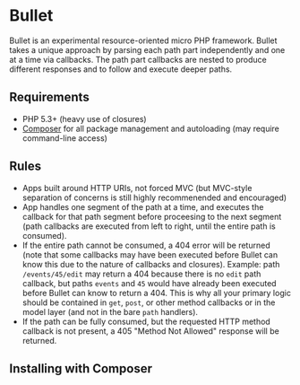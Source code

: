 Bullet
======

Bullet is an experimental resource-oriented micro PHP framework. Bullet
takes a unique approach by parsing each path part independently and one
at a time via callbacks. The path part callbacks are nested to produce
different responses and to follow and execute deeper paths.

Requirements
------------

 * PHP 5.3+ (heavy use of closures)
 * [Composer](http://getcomposer.org) for all package management and
   autoloading (may require command-line access)

Rules 
-----

 * Apps built around HTTP URIs, not forced MVC (but MVC-style separation
   of concerns is still highly recommenended and encouraged)
 * App handles one segment of the path at a time, and executes the
   callback for that path segment before proceesing to the next segment 
   (path callbacks are executed from left to right, until the entire path
   is consumed).
 * If the entire path cannot be consumed, a 404 error will be returned
   (note that some callbacks may have been executed before Bullet can
   know this due to the nature of callbacks and closures). Example: path
   `/events/45/edit` may return a 404 because there is no `edit` path
   callback, but paths `events` and `45` would have already been executed
   before Bullet can know to return a 404. This is why all your primary
   logic should be contained in `get`, `post`, or other method callbacks
   or in the model layer (and not in the bare `path` handlers).
 * If the path can be fully consumed, but the requested HTTP method
   callback is not present, a 405 "Method Not Allowed" response will be
   returned.

Installing with Composer
-----
Use the [basic usage guide](http://getcomposer.org/doc/01-basic-usage.md),
or follow the steps below:

Setup your `composer.json` file at the root of your project
```
{
    "require": {
        "vlucas/bullet": "*"
    }
}
```

Install Composer
```
curl -s http://getcomposer.org/installer | php
```

Install Dependencies (will download Bullet)
```
php composer.phar install
```

Create `index.php` (use the minimal example below to get started)
```
<?php
require __DIR__ . '/vendor/autoload.php';

// Your App
$app = new Bullet\App();
$app->path('/', function($request) {
    return "Hello World!";
});

// Run the app! (takes $method, $url or Bullet\Request object)
echo $app->run(new Bullet\Request());
```

Use an `.htaccess` file for mod_rewrite (if you're using Apache)
```
<IfModule mod_rewrite.c>
  RewriteEngine On

  # Reroute any incoming requestst that is not an existing directory or file
  RewriteCond %{REQUEST_FILENAME} !-d
  RewriteCond %{REQUEST_FILENAME} !-f
  RewriteRule ^(.*)$ index.php?u=$1 [L,QSA]
</IfModule>
```

View it in your browser!

Syntax
------

Bullet is not your typical PHP micro framework. Instead of defining a full
path pattern or a typical URL route with a callback and parameters mapped
to a REST method (GET, POST, etc.), Bullet parses only ONE URL segement
at a time, and only has two methods for working with paths: `path` and
`param`. As you may have guessed, `path` is for static path names like
"blog" or "events" that won't change, and `param` is for variable path
segments that need to be captured and used, like "42" or "my-post-title".
You can then respond to paths using nested HTTP method callbacks that
contain all the logic for the action you want to perform.

This type of unique callback nesting eliminates repetitive code for
loading records, checking authentication, and performing other setup
work found in typical MVC frameworks or other microframeworks where each
callback or action is in a separate scope or controller method.

```
$app = new Bullet\App();

// 'blog' subdirectory
$app->path('blog', function($request) use($app) {
    
    $blog = somehowGetBlogMapper(); // Your ORM or other methods here

    // 'posts' subdirectory in 'blog' ('blog/posts')
    $app->path('posts', function() use($app, $blog) {

        // Load posts once for handling by GET/POST/DELETE below
        $posts = $blog->allPosts(); // Your ORM or other methods here

        // Handle GET on this path
        $app->get(function() use($posts) {
            // Display all $posts
            return "GET";
        });

        // Handle POST on this path
        $app->post(function() use($posts) {
            // Create new post in collection...
            return "POST";
        });

        // Handle DELETE on this path
        $app->delete(function() use($posts) {
            // Delete entire posts collection
            return "DELETE";
        });

    });
});

// Run the app and echo the response
echo $app->run("GET", "blog/posts");
```

### Capturing Path Parameters

Perhaps the most compelling use of URL routing is to capture path
segments and use them as parameters to fetch items from a database, like
`/posts/42` and `/posts/42/edit`. Bullet has a special `param` handler
for this that takes two arguments: a `test` callback that validates the
parameter type for use, and and a `Closure` callback. If the `test`
callback returns boolean `false`, the closure is never executed, and the
next path segment or param is tested. If it returns boolean `true`, the
captured parameter is passed to the Closure as the second argument.

Just like regular paths, HTTP method handlers can be nested inside param
callbacks, as well as other paths, more parameters, etc.

```
$app = new Bullet\App();
$app->path('posts', function($request) use($app) {
    // Digit
    $app->param('ctype_digit', function($request, $id) use($app) {
        $app->get(function($request) use($id) {
            // View resource
            return 'view_' . $id;
        });
        $app->put(function($request) use($id) {
            // Update resource
            return 'update_' . $id;
        });
        $app->delete(function($request) use($id) {
            // Delete resource
            return 'delete_' . $id;
        });
    });
    // All printable characters except space
    $app->param('ctype_graph', function($request, $slug) use($app) {
        return $slug; // 'my-post-title'
    });
});

// Results of above code
echo $app->run('GET',   '/posts/42'); // 'view_42'
echo $app->run('PUT',   '/posts/42'); // 'update_42'
echo $app->run('DELTE', '/posts/42'); // 'delete_42'

echo $app->run('DELTE', '/posts/my-post-title'); // 'my-post-title'
```

Using Rackem
------------

Bullet can be optionally used with Rackem for greater extensibility if you
want to use middleware with your app. No code changes are required for
your app.

The primary change is simply calling `Rack::run($app)` instead of
directly calling `$app->run($method, $url)` in your index.php file. This
will run your app through Rack so you can plugin and use custom
middleware more easily.

```
<?php
use \Rackem\Rack;
require __DIR__ . '/vendor/autoload.php';

// Your App
$app = new Bullet\App();
$app->path('/', function($request) {
    return "Hello World!";
});

// Rack it up!
Rack::use_middleware("\Rackem\ShowExceptions");
Rack::run($app);
```

Credits
-------

Bullet - and specifically path-based callbacks that fully embrace HTTP
and encourage a more resource-oriented design - is something I have been
thinking about for a long time, and was finally moved to create it after
seeing @joshbuddy give a presentation on [Renee](http://reneerb.com/) at
Confoo 2012.

Bullet optionally uses [Rackem](https://github.com/tamagokun/rackem)
(PHP implementation of Ruby's Rack) to make using middleware a
breeze.

